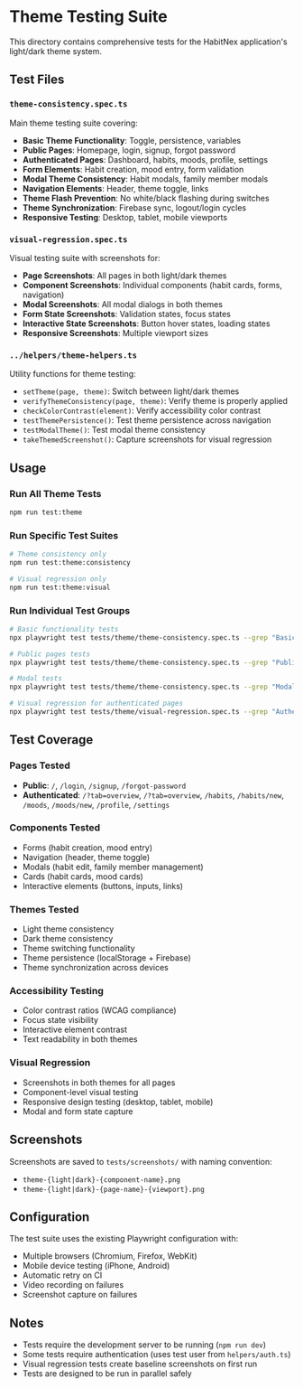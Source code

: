# Theme Testing Suite

This directory contains comprehensive tests for the HabitNex application's light/dark theme system.

## Test Files

### `theme-consistency.spec.ts`
Main theme testing suite covering:
- **Basic Theme Functionality**: Toggle, persistence, variables
- **Public Pages**: Homepage, login, signup, forgot password
- **Authenticated Pages**: Dashboard, habits, moods, profile, settings
- **Form Elements**: Habit creation, mood entry, form validation
- **Modal Theme Consistency**: Habit modals, family member modals
- **Navigation Elements**: Header, theme toggle, links
- **Theme Flash Prevention**: No white/black flashing during switches
- **Theme Synchronization**: Firebase sync, logout/login cycles
- **Responsive Testing**: Desktop, tablet, mobile viewports

### `visual-regression.spec.ts`
Visual testing suite with screenshots for:
- **Page Screenshots**: All pages in both light/dark themes
- **Component Screenshots**: Individual components (habit cards, forms, navigation)
- **Modal Screenshots**: All modal dialogs in both themes
- **Form State Screenshots**: Validation states, focus states
- **Interactive State Screenshots**: Button hover states, loading states
- **Responsive Screenshots**: Multiple viewport sizes

### `../helpers/theme-helpers.ts`
Utility functions for theme testing:
- `setTheme(page, theme)`: Switch between light/dark themes
- `verifyThemeConsistency(page, theme)`: Verify theme is properly applied
- `checkColorContrast(element)`: Verify accessibility color contrast
- `testThemePersistence()`: Test theme persistence across navigation
- `testModalTheme()`: Test modal theme consistency
- `takeThemedScreenshot()`: Capture screenshots for visual regression

## Usage

### Run All Theme Tests
```bash
npm run test:theme
```

### Run Specific Test Suites
```bash
# Theme consistency only
npm run test:theme:consistency

# Visual regression only  
npm run test:theme:visual
```

### Run Individual Test Groups
```bash
# Basic functionality tests
npx playwright test tests/theme/theme-consistency.spec.ts --grep "Basic Theme Functionality"

# Public pages tests
npx playwright test tests/theme/theme-consistency.spec.ts --grep "Public Pages"

# Modal tests
npx playwright test tests/theme/theme-consistency.spec.ts --grep "Modal Theme Consistency"

# Visual regression for authenticated pages
npx playwright test tests/theme/visual-regression.spec.ts --grep "Authenticated Pages Screenshots"
```

## Test Coverage

### Pages Tested
- **Public**: `/`, `/login`, `/signup`, `/forgot-password`
- **Authenticated**: `/?tab=overview`, `/?tab=overview`, `/habits`, `/habits/new`, `/moods`, `/moods/new`, `/profile`, `/settings`

### Components Tested  
- Forms (habit creation, mood entry)
- Navigation (header, theme toggle)
- Modals (habit edit, family member management)
- Cards (habit cards, mood cards)
- Interactive elements (buttons, inputs, links)

### Themes Tested
- Light theme consistency
- Dark theme consistency
- Theme switching functionality
- Theme persistence (localStorage + Firebase)
- Theme synchronization across devices

### Accessibility Testing
- Color contrast ratios (WCAG compliance)
- Focus state visibility
- Interactive element contrast
- Text readability in both themes

### Visual Regression
- Screenshots in both themes for all pages
- Component-level visual testing
- Responsive design testing (desktop, tablet, mobile)
- Modal and form state capture

## Screenshots

Screenshots are saved to `tests/screenshots/` with naming convention:
- `theme-{light|dark}-{component-name}.png`
- `theme-{light|dark}-{page-name}-{viewport}.png`

## Configuration

The test suite uses the existing Playwright configuration with:
- Multiple browsers (Chromium, Firefox, WebKit)
- Mobile device testing (iPhone, Android)
- Automatic retry on CI
- Video recording on failures
- Screenshot capture on failures

## Notes

- Tests require the development server to be running (`npm run dev`)
- Some tests require authentication (uses test user from `helpers/auth.ts`)
- Visual regression tests create baseline screenshots on first run
- Tests are designed to be run in parallel safely